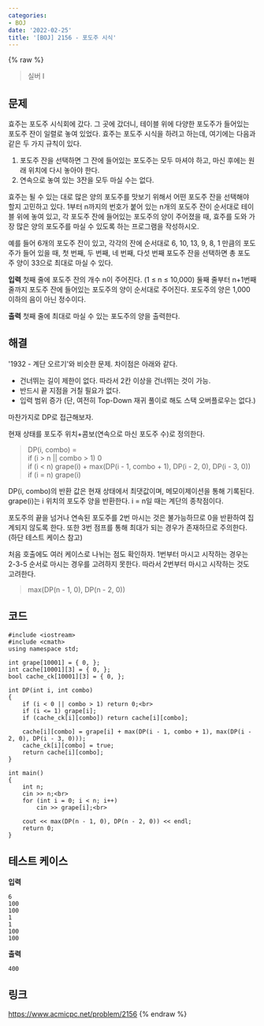 ```yaml
---
categories:
- BOJ
date: '2022-02-25'
title: '[BOJ] 2156 - 포도주 시식'
---
```


{% raw %}
>실버 I

## 문제
효주는 포도주 시식회에 갔다. 그 곳에 갔더니, 테이블 위에 다양한 포도주가 들어있는 포도주 잔이 일렬로 놓여 있었다. 효주는 포도주 시식을 하려고 하는데, 여기에는 다음과 같은 두 가지 규칙이 있다.

1.  포도주 잔을 선택하면 그 잔에 들어있는 포도주는 모두 마셔야 하고, 마신 후에는 원래 위치에 다시 놓아야 한다.
2.  연속으로 놓여 있는 3잔을 모두 마실 수는 없다.

효주는 될 수 있는 대로 많은 양의 포도주를 맛보기 위해서 어떤 포도주 잔을 선택해야 할지 고민하고 있다. 1부터 n까지의 번호가 붙어 있는 n개의 포도주 잔이 순서대로 테이블 위에 놓여 있고, 각 포도주 잔에 들어있는 포도주의 양이 주어졌을 때, 효주를 도와 가장 많은 양의 포도주를 마실 수 있도록 하는 프로그램을 작성하시오.

예를 들어 6개의 포도주 잔이 있고, 각각의 잔에 순서대로 6, 10, 13, 9, 8, 1 만큼의 포도주가 들어 있을 때, 첫 번째, 두 번째, 네 번째, 다섯 번째 포도주 잔을 선택하면 총 포도주 양이 33으로 최대로 마실 수 있다.

**입력**
첫째 줄에 포도주 잔의 개수 n이 주어진다. (1 ≤ n ≤ 10,000) 둘째 줄부터 n+1번째 줄까지 포도주 잔에 들어있는 포도주의 양이 순서대로 주어진다. 포도주의 양은 1,000 이하의 음이 아닌 정수이다.

**출력**
첫째 줄에 최대로 마실 수 있는 포도주의 양을 출력한다.

##  해결
'1932 - 계단 오르기'와 비슷한 문제. 차이점은 아래와 같다.
- 건너뛰는 길이 제한이 없다. 따라서 2칸 이상을 건너뛰는 것이 가능. 
- 반드시 끝 지점을 거칠 필요가 없다.
- 입력 범위 증가 (단, 여전히 Top-Down 재귀 풀이로 해도 스택 오버플로우는 없다.)

마찬가지로 DP로 접근해보자.

현재 상태를 포도주 위치+콤보(연속으로 마신 포도주 수)로 정의한다.
> DP(i, combo) = <br>
> if (i > n || combo > 1) 0<br>
> if (i < n) grape(i) + max(DP(i - 1, combo + 1), DP(i - 2, 0), DP(i - 3, 0))<br>
> if (i = n) grape(i)<br>

DP(i, combo)의 반환 값은 현재 상태에서 최댓값이며, 메모이제이션을 통해 기록된다. grape(i)는 i 위치의 포도주 양을 반환한다. i = n일 때는 계단의 종착점이다.

포도주의 끝을 넘거나 연속된 포도주를 2번 마시는 것은 불가능하므로 0을 반환하여 집계되지 않도록 한다. 또한 3번 점프를 통해 최대가 되는 경우가 존재하므로 주의한다. (하단 테스트 케이스 참고)

처음 호출에도 여러 케이스로 나뉘는 점도 확인하자. 1번부터 마시고 시작하는 경우는 2-3-5 순서로 마시는 경우를 고려하지 못한다. 따라서 2번부터 마시고 시작하는 것도 고려한다.

> max(DP(n - 1, 0), DP(n - 2, 0))<br>

## 코드
```
#include <iostream>
#include <cmath>
using namespace std;

int grape[10001] = { 0, };
int cache[10001][3] = { 0, };
bool cache_ck[10001][3] = { 0, };

int DP(int i, int combo)
{
	if (i < 0 || combo > 1) return 0;<br>
	if (i <= 1) grape[i];
	if (cache_ck[i][combo]) return cache[i][combo];

	cache[i][combo] = grape[i] + max(DP(i - 1, combo + 1), max(DP(i - 2, 0), DP(i - 3, 0)));
	cache_ck[i][combo] = true;
	return cache[i][combo];
}

int main()
{
	int n;
	cin >> n;<br>
	for (int i = 0; i < n; i++)
		cin >> grape[i];<br>

	cout << max(DP(n - 1, 0), DP(n - 2, 0)) << endl;
	return 0;
}
```

## 테스트 케이스
**입력**
```
6
100
100
1
1
100
100
```

**출력**
```
400
```


## 링크
https://www.acmicpc.net/problem/2156
{% endraw %}